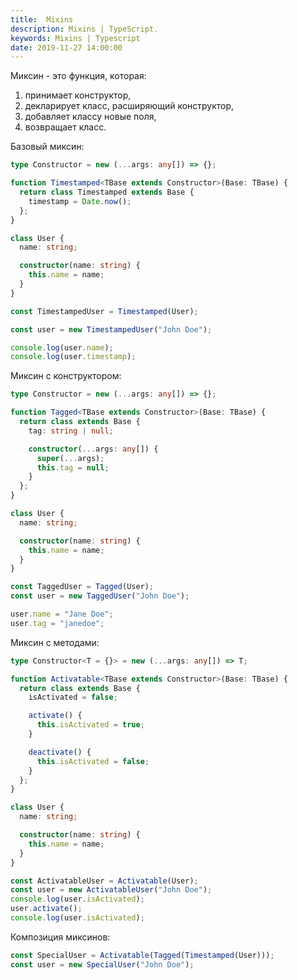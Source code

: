 ```yaml
---
title:  Mixins
description: Mixins | TypeScript.
keywords: Mixins | Typescript
date: 2019-11-27 14:00:00
---
```


Миксин - это функция, которая:

1) принимает конструктор,
2) декларирует класс, расширяющий конструктор,
3) добавляет классу новые поля,
4) возвращает класс.

Базовый миксин:

```typescript
type Constructor = new (...args: any[]) => {};

function Timestamped<TBase extends Constructor>(Base: TBase) {
  return class Timestamped extends Base {
    timestamp = Date.now();
  };
}

class User {
  name: string;

  constructor(name: string) {
    this.name = name;
  }
}

const TimestampedUser = Timestamped(User);

const user = new TimestampedUser("John Doe");

console.log(user.name);
console.log(user.timestamp);
```

Миксин с конструктором:

```typescript
type Constructor = new (...args: any[]) => {};

function Tagged<TBase extends Constructor>(Base: TBase) {
  return class extends Base {
    tag: string | null;

    constructor(...args: any[]) {
      super(...args);
      this.tag = null;
    }
  };
}

class User {
  name: string;

  constructor(name: string) {
    this.name = name;
  }
}

const TaggedUser = Tagged(User);
const user = new TaggedUser("John Doe");

user.name = "Jane Doe";
user.tag = "janedoe";
```

Миксин с методами:

```typescript
type Constructor<T = {}> = new (...args: any[]) => T;

function Activatable<TBase extends Constructor>(Base: TBase) {
  return class extends Base {
    isActivated = false;

    activate() {
      this.isActivated = true;
    }

    deactivate() {
      this.isActivated = false;
    }
  };
}

class User {
  name: string;

  constructor(name: string) {
    this.name = name;
  }
}

const ActivatableUser = Activatable(User);
const user = new ActivatableUser("John Doe");
console.log(user.isActivated);
user.activate();
console.log(user.isActivated);
```

Композиция миксинов:

```typescript
const SpecialUser = Activatable(Tagged(Timestamped(User)));
const user = new SpecialUser("John Doe");
```